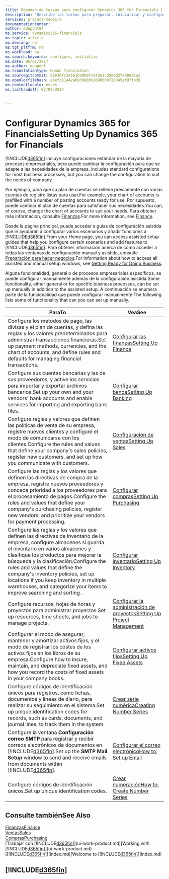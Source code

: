 ```yaml
---
title: Resumen de tareas para configurar Dynamics 365 for Financials | Documentos de Microsoft
description: "Describe las tareas para preparar, inicializar y configurar Dynamics 365 for Financials según sus necesidades."
services: project-madeira
documentationcenter: 
author: edupont04
ms.service: dynamics365-financials
ms.topic: article
ms.devlang: na
ms.tgt_pltfrm: na
ms.workload: na
ms.search.keywords: configure, initialize
ms.date: 06/07/2017
ms.author: edupont
ms.translationtype: Human Translation
ms.sourcegitcommit: 81636fc2e661bd9b07c54da1cd5d0d27e30d01a2
ms.openlocfilehash: e6efc11442a693da00c289866b726345ef97fb39
ms.contentlocale: es-es
ms.lasthandoff: 07/07/2017


---
```

# <a name="setting-up-dynamics-365-for-financials"></a><span data-ttu-id="30379-103">Configurar Dynamics 365 for Financials</span><span class="sxs-lookup"><span data-stu-id="30379-103">Setting Up Dynamics 365 for Financials</span></span>
[!INCLUDE[d365fin](includes/d365fin_md.md)]<span data-ttu-id="30379-104"> incluye configuraciones estándar de la mayoría de procesos empresariales, pero puede cambiar la configuración para que se adapte a las necesidades de la empresa.</span><span class="sxs-lookup"><span data-stu-id="30379-104"> includes standard configurations for most business processes, but you can change the configuration to suit the needs of company.</span></span>

<span data-ttu-id="30379-105">Por ejemplo, para que su plan de cuentas se rellene previamente con varias cuentas de registro listas para usar.</span><span class="sxs-lookup"><span data-stu-id="30379-105">For example, your chart of accounts is prefilled with a number of posting accounts ready for use.</span></span> <span data-ttu-id="30379-106">Por supuesto, puede cambiar el plan de cuentas para satisfacer sus necesidades.</span><span class="sxs-lookup"><span data-stu-id="30379-106">You can, of course, change the chart of accounts to suit your needs.</span></span> <span data-ttu-id="30379-107">Para obtener más información, consulte [Finanzas](finance.md).</span><span class="sxs-lookup"><span data-stu-id="30379-107">For more information, see [Finance](finance.md).</span></span>

<span data-ttu-id="30379-108">Desde la página principal, puede acceder a guías de configuración asistida que le ayudarán a configurar varios escenarios y añadir funciones a [!INCLUDE[d365fin](includes/d365fin_md.md)].</span><span class="sxs-lookup"><span data-stu-id="30379-108">From your Home page, you can access assisted setup guides that help you configure certain scenarios and add features to [!INCLUDE[d365fin](includes/d365fin_md.md)].</span></span> <span data-ttu-id="30379-109">Para obtener información acerca de cómo acceder a todas las ventanas de configuración manual y asistida, consulte [Preparación para hacer negocios](ui-get-ready-business.md).</span><span class="sxs-lookup"><span data-stu-id="30379-109">For information about how to access all assisted and manual setup windows, see [Getting Ready for Doing Business](ui-get-ready-business.md).</span></span>

<span data-ttu-id="30379-110">Alguna funcionalidad, general o de procesos empresariales específicos, se puede configurar manualmente además de la configuración asistida.</span><span class="sxs-lookup"><span data-stu-id="30379-110">Some functionality, either general or for specific business processes, can be set up manually in addition to the assisted setup.</span></span> <span data-ttu-id="30379-111">A continuación se enumera parte de la funcionalidad que puede configurar manualmente.</span><span class="sxs-lookup"><span data-stu-id="30379-111">The following lists some of functionality that can you can set up manually.</span></span>

| <span data-ttu-id="30379-112">Para</span><span class="sxs-lookup"><span data-stu-id="30379-112">To</span></span> | <span data-ttu-id="30379-113">Vea</span><span class="sxs-lookup"><span data-stu-id="30379-113">See</span></span> |
| --- | --- |
| <span data-ttu-id="30379-114">Configure los métodos de pago, las divisas y el plan de cuentas, y defina las reglas y los valores predeterminados para administrar transacciones financieras.</span><span class="sxs-lookup"><span data-stu-id="30379-114">Set up payment methods, currencies, and the chart of accounts, and define rules and defaults for managing financial transactions.</span></span> |[<span data-ttu-id="30379-115">Configurar las finanzas</span><span class="sxs-lookup"><span data-stu-id="30379-115">Setting Up Finance</span></span>](finance-setup-finance.md) |
| <span data-ttu-id="30379-116">Configure sus cuentas bancarias y las de sus proveedores, y active los servicios para importar y exportar archivos bancarios.</span><span class="sxs-lookup"><span data-stu-id="30379-116">Set up your own and your vendors' bank accounts and enable services for importing and exporting bank files.</span></span> |[<span data-ttu-id="30379-117">Configurar banca</span><span class="sxs-lookup"><span data-stu-id="30379-117">Setting Up Banking</span></span>](bank-setup-banking.md) |
| <span data-ttu-id="30379-118">Configure reglas y valores que definen las políticas de venta de su empresa, registre nuevos clientes y configure el modo de comunicarse con los clientes.</span><span class="sxs-lookup"><span data-stu-id="30379-118">Configure the rules and values that define your company's sales policies, register new customers, and set up how you communicate with customers.</span></span> |[<span data-ttu-id="30379-119">Configuración de ventas</span><span class="sxs-lookup"><span data-stu-id="30379-119">Setting Up Sales</span></span>](sales-setup-sales.md) |
| <span data-ttu-id="30379-120">Configure las reglas y los valores que definen las directivas de compra de la empresa, registre nuevos proveedores y conceda prioridad a los proveedores para el procesamiento de pagos.</span><span class="sxs-lookup"><span data-stu-id="30379-120">Configure the rules and values that define your company's purchasing policies, register new vendors, and prioritize your vendors for payment processing.</span></span> |[<span data-ttu-id="30379-121">Configurar compras</span><span class="sxs-lookup"><span data-stu-id="30379-121">Setting Up Purchasing</span></span>](purchasing-setup-purchasing.md) |
| <span data-ttu-id="30379-122">Configure las reglas y los valores que definen las directivas de inventario de la empresa, configure almacenes si guarda el inventario en varios almacenes y clasifique los productos para mejorar la búsqueda y la clasificación.</span><span class="sxs-lookup"><span data-stu-id="30379-122">Configure the rules and values that define the company's inventory policies, set up locations if you keep inventory in multiple warehouses, and categorize your items to improve searching and sorting .</span></span> |[<span data-ttu-id="30379-123">Configurar inventario</span><span class="sxs-lookup"><span data-stu-id="30379-123">Setting Up Inventory</span></span>](inventory-setup-inventory.md) |
| <span data-ttu-id="30379-124">Configure recursos, hojas de horas y proyectos para administrar proyectos.</span><span class="sxs-lookup"><span data-stu-id="30379-124">Set up resources, time sheets, and jobs to manage projects.</span></span> |[<span data-ttu-id="30379-125">Configurar la administración de proyectos</span><span class="sxs-lookup"><span data-stu-id="30379-125">Setting Up Project Management</span></span>](projects-setup-projects.md) |
| <span data-ttu-id="30379-126">Configurar el modo de asegurar, mantener y amortizar activos fijos, y el modo de registrar los costes de los activos fijos en los libros de su empresa.</span><span class="sxs-lookup"><span data-stu-id="30379-126">Configure how to insure, maintain, and depreciate fixed assets, and how you record the costs of fixed assets in your company books.</span></span> |[<span data-ttu-id="30379-127">Configurar activos fijos</span><span class="sxs-lookup"><span data-stu-id="30379-127">Setting Up Fixed Assets</span></span>](fa-setup.md) |
| <span data-ttu-id="30379-128">Configure códigos de identificación únicos para registros, como fichas, documentos y líneas de diario, para realizar su seguimiento en el sistema.</span><span class="sxs-lookup"><span data-stu-id="30379-128">Set up unique identification codes for records, such as cards, documents, and journal lines, to track them in the system.</span></span> |[<span data-ttu-id="30379-129">Crear serie numérica</span><span class="sxs-lookup"><span data-stu-id="30379-129">Creating Number Series</span></span>](ui-create-number-series.md) |
| <span data-ttu-id="30379-130">Configure la ventana **Configuración correo SMTP** para registrar y recibir correos electrónicos de documentos en [!INCLUDE[d365fin](includes/d365fin_md.md)].</span><span class="sxs-lookup"><span data-stu-id="30379-130">Set up the **SMTP Mail Setup** window to send and receive emails from documents within [!INCLUDE[d365fin](includes/d365fin_md.md)].</span></span> |[<span data-ttu-id="30379-131">Configurar el correo electrónico</span><span class="sxs-lookup"><span data-stu-id="30379-131">How to: Set up Email</span></span>](madeira-how-setup-email.md) |
| <span data-ttu-id="30379-132">Configure códigos de identificación únicos.</span><span class="sxs-lookup"><span data-stu-id="30379-132">Set up unique identification codes.</span></span> |[<span data-ttu-id="30379-133">Crear numeración</span><span class="sxs-lookup"><span data-stu-id="30379-133">How to: Create Number Series</span></span>](ui-create-number-series.md) |

## <a name="see-also"></a><span data-ttu-id="30379-134">Consulte también</span><span class="sxs-lookup"><span data-stu-id="30379-134">See Also</span></span>
[<span data-ttu-id="30379-135">Finanzas</span><span class="sxs-lookup"><span data-stu-id="30379-135">Finance</span></span>](finance.md)  
[<span data-ttu-id="30379-136">Ventas</span><span class="sxs-lookup"><span data-stu-id="30379-136">Sales</span></span>](sales-manage-sales.md)  
[<span data-ttu-id="30379-137">Compras</span><span class="sxs-lookup"><span data-stu-id="30379-137">Purchasing</span></span>](purchasing-manage-purchasing.md)  
<span data-ttu-id="30379-138">[Trabajar con [!INCLUDE[d365fin](includes/d365fin_md.md)]](ui-work-product.md)</span><span class="sxs-lookup"><span data-stu-id="30379-138">[Working with [!INCLUDE[d365fin](includes/d365fin_md.md)]](ui-work-product.md)</span></span>  
<span data-ttu-id="30379-139">[[!INCLUDE[d365fin](includes/d365fin_long_md.md)]](index.md)</span><span class="sxs-lookup"><span data-stu-id="30379-139">[Welcome to [!INCLUDE[d365fin](includes/d365fin_long_md.md)]](index.md)</span></span>  

## [!INCLUDE[d365fin](includes/free_trial_md.md)]
